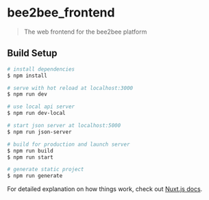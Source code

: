 # bee2bee_frontend

> The web frontend for the bee2bee platform

## Build Setup

```bash
# install dependencies
$ npm install

# serve with hot reload at localhost:3000
$ npm run dev

# use local api server
$ npm run dev-local

# start json server at localhost:5000
$ npm run json-server

# build for production and launch server
$ npm run build
$ npm run start

# generate static project
$ npm run generate
```

For detailed explanation on how things work, check out [Nuxt.js docs](https://nuxtjs.org).
